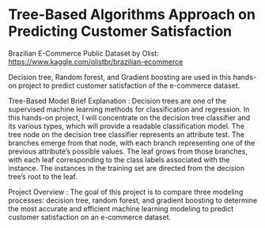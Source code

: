 # Tree-Based Algorithms Approach on Predicting Customer Satisfaction
          
Brazilian E-Commerce Public Dataset by Olist: https://www.kaggle.com/olistbr/brazilian-ecommerce

Decision tree, Random forest, and Gradient boosting are used in this hands-on project to predict customer satisfaction of the e-commerce dataset.

Tree-Based Model Brief Explanation :
Decision trees are one of the supervised machine learning methods for classification and regression. In this hands-on project, I will concentrate on the decision tree classifier and its various types, which will provide a readable classification model. The tree node on the decision tree classifier represents an attribute test. The branches emerge from that node, with each branch representing one of the previous attribute’s possible values. The leaf grows from those branches, with each leaf corresponding to the class labels associated with the instance. The instances in the training set are directed from the decision tree’s root to the leaf.

Project Overview :
The goal of this project is to compare three modeling processes: decision tree, random forest, and gradient boosting to determine the most accurate and efficient machine learning modeling to predict customer satisfaction on an e-commerce dataset.
